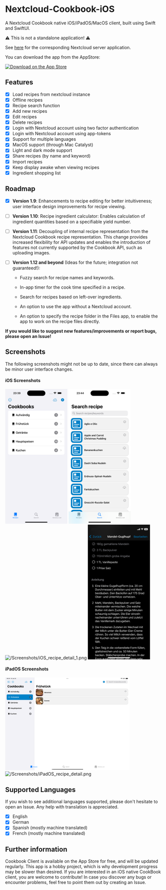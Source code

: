 # Nextcloud-Cookbook-iOS

A Nextcloud Cookbook native iOS/iPadOS/MacOS client, built using Swift and SwiftUI.

:warning: This is not a standalone application! :warning:

See [here](https://github.com/nextcloud/cookbook) for the corresponding Nextcloud server application.

You can download the app from the AppStore:

[<img src="https://tools.applemediaservices.com/api/badges/download-on-the-app-store/black/en-us" alt="Download on the App Store" height="80" width="160">](https://apps.apple.com/de/app/cookbook-client/id6467141985)

## Features

- [x] Load recipes from nextcloud instance
- [x] Offline recipes
- [x] Recipe search function
- [x] Add new recipes
- [x] Edit recipes
- [x] Delete recipes
- [x] Login with Nextcloud account using two factor authentication
- [x] Login with Nextcloud account using app-tokens
- [x] Support for multiple languages
- [x] MacOS support (through Mac Catalyst)
- [x] Light and dark mode support
- [x] Share recipes (by name and keyword)
- [x] Import recipes
- [x] Keep display awake when viewing recipes
- [x] Ingredient shopping list

## Roadmap

- [x] **Version 1.9**: Enhancements to recipe editing for better intuitiveness; user interface design improvements for recipe viewing.

- [ ] **Version 1.10**: Recipe ingredient calculator: Enables calculation of ingredient quantities based on a specifiable yield number.

- [ ] **Version 1.11**: Decoupling of internal recipe representation from the Nextcloud Cookbook recipe representation. This change provides increased flexibility for API updates and enables the introduction of features not currently supported by the Cookbook API, such as uploading images.

- [ ] **Version 1.12 and beyond** (Ideas for the future; integration not guaranteed!): 
  
  - Fuzzy search for recipe names and keywords.
  
  - In-app timer for the cook time specified in a recipe.
  
  - Search for recipes based on left-over ingredients.
  
  - An option to use the app without a Nextcloud account.
  
  - An option to specify the recipe folder in the Files app, to enable the app to work on the recipe files directly.
  
**If you would like to suggest new features/improvements or report bugs, please open an Issue!**

## Screenshots

The following screenshots might not be up to date, since there can always be minor user interface changes.

#### iOS Screenshots

<img src="/Screenshots/iOS_cookbooks.png" alt="/Screenshots/iOS_cookbooks.png" width="200"/> <img src="/Screenshots/iOS_recipes.png" alt="/Screenshots/iOS_recipes.png" width="200"/> <img src="/Screenshots/iOS_recipe_detail_1.png" alt="/Screenshots/iOS_recipe_detail_1.png" width="200"/> <img src="/Screenshots/iOS_recipe_detail_2.png" alt="/Screenshots/iOS_recipe_detail_2.png" width="200"/>

#### iPadOS Screenshots

<img src="/Screenshots/iPadOS_cookbooks_recipes.png" alt="/Screenshots/iPadOS_cookbooks_recipes.png" width="400"/> <img src="/Screenshots/iPadOS_recipe_detail.png" alt="/Screenshots/iPadOS_recipe_detail.png" width="400"/>

## Supported Languages

If you wish to see additional languages supported, please don't hesitate to open an Issue. Any help with translation is appreciated.

- [x] English
- [x] German
- [x] Spanish (mostly machine translated)
- [x] French (mostly machine translated)

## Further information

Cookbook Client is available on the App Store for free, and will be updated regularly. This app is a hobby project, which is why development progress may be slower than desired. If you are interested in an iOS native CookBook client, you are welcome to contribute! In case you discover any bugs or encounter problems, feel free to point them out by creating an Issue.
